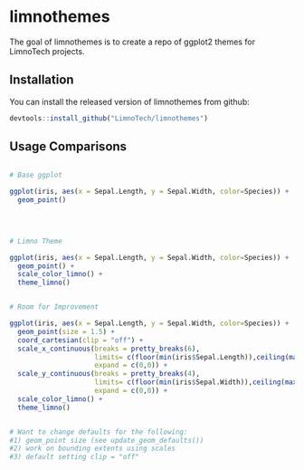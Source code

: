 
# limnothemes

<!-- badges: start -->
<!-- badges: end -->

The goal of limnothemes is to create a repo of ggplot2 themes for LimnoTech projects. 

## Installation

You can install the released version of limnothemes from github:

``` r
devtools::install_github("LimnoTech/limnothemes")

```


## Usage Comparisons

``` r

# Base ggplot

ggplot(iris, aes(x = Sepal.Length, y = Sepal.Width, color=Species)) +
  geom_point()
  
  
```


``` r

# Limno Theme 

ggplot(iris, aes(x = Sepal.Length, y = Sepal.Width, color=Species)) + 
  geom_point() + 
  scale_color_limno() + 
  theme_limno()

``` 


``` r

# Room for Improvement

ggplot(iris, aes(x = Sepal.Length, y = Sepal.Width, color=Species)) + 
  geom_point(size = 1.5) + 
  coord_cartesian(clip = "off") +
  scale_x_continuous(breaks = pretty_breaks(6), 
                     limits= c(floor(min(iris$Sepal.Length)),ceiling(max(iris$Sepal.Length))),
                     expand = c(0,0)) +
  scale_y_continuous(breaks = pretty_breaks(4), 
                     limits= c(floor(min(iris$Sepal.Width)),ceiling(max(iris$Sepal.Width))),
                     expand = c(0,0)) + 
  scale_color_limno() + 
  theme_limno()


# Want to change defaults for the following: 
#1) geom_point size (see update_geom_defaults())
#2) work on bounding extents using scales
#3) default setting clip = "off"


```





